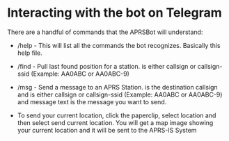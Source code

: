 # Interacting with the bot on Telegram

There are a handful of commands that the APRSBot will understand:

* /help - This will list all the commands the bot recognizes. Basically this help file.
* /find <callsign> - Pull last found position for a station. <callsign> is either callsign or callsign-ssid (Example: AA0ABC or AA0ABC-9)
* /msg <callsign> <message text> - Send a message to an APRS Station. <callsign> is the destination callsign and is either callsign or callsign-ssid (Example: AA0ABC or AA0ABC-9) and message text is the message you want to send.

* To send your current location, click the paperclip, select location and then select send current location. You will get a map image showing your current location and it will be sent to the APRS-IS System